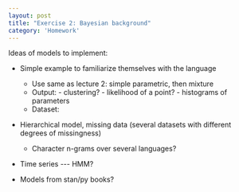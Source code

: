 ```yaml
---
layout: post
title: "Exercise 2: Bayesian background"
category: 'Homework'
---
```





Ideas of models to implement:

- Simple example to familiarize themselves with the language
   - Use same as lecture 2: simple parametric, then mixture
   - Output: 
                        - clustering?
                        - likelihood of a point?
                        - histograms of parameters
   - Dataset: 
   
- Hierarchical model, missing data (several datasets with different degrees of missingness)
	- Character n-grams over several languages?
	
- Time series --- HMM?

- Models from stan/py books?